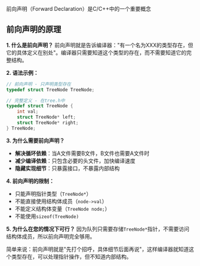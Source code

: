 前向声明（Forward Declaration）是C/C++中的一个重要概念

## 前向声明的原理

**1. 什么是前向声明？**
前向声明就是告诉编译器："有一个名为XXX的类型存在，但它的具体定义在别处"。编译器只需要知道这个类型的存在，而不需要知道它的完整结构。

**2. 语法示例：**
```c
// 前向声明 - 只声明类型存在
typedef struct TreeNode TreeNode;

// 完整定义 - 在tree.h中
typedef struct TreeNode {
    int val;
    struct TreeNode* left;
    struct TreeNode* right;
} TreeNode;
```

**3. 为什么需要前向声明？**
- **解决循环依赖**：当A文件需要B文件，B文件也需要A文件时
- **减少编译依赖**：只包含必要的头文件，加快编译速度
- **隐藏实现细节**：只暴露接口，不暴露内部结构


**4. 前向声明的限制：**
- 只能声明指针类型（`TreeNode*`）
- 不能直接使用结构体成员（`node->val`）
- 不能定义结构体变量（`TreeNode node;`）
- 不能使用`sizeof(TreeNode)`

**5. 为什么在您的情况下可行？**
因为队列只需要存储`TreeNode*`指针，不需要访问结构体成员，所以前向声明完全够用。

简单来说：前向声明就是"先打个招呼，具体细节后面再说"，这样编译器就知道这个类型存在，可以处理指针操作，但不知道内部结构。